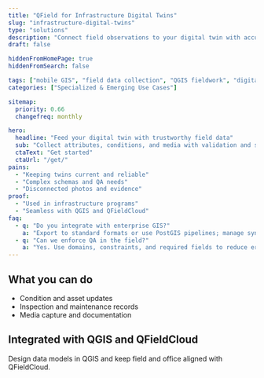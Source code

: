 ```yaml
---
title: "QField for Infrastructure Digital Twins"
slug: "infrastructure-digital-twins"
type: "solutions"
description: "Connect field observations to your digital twin with accurate, validated mobile GIS data."
draft: false

hiddenFromHomePage: true
hiddenFromSearch: false

tags: ["mobile GIS", "field data collection", "QGIS fieldwork", "digital twin", "infrastructure"]
categories: ["Specialized & Emerging Use Cases"]

sitemap:
  priority: 0.66
  changefreq: monthly

hero:
  headline: "Feed your digital twin with trustworthy field data"
  sub: "Collect attributes, conditions, and media with validation and sync to your GIS stack."
  ctaText: "Get started"
  ctaUrl: "/get/"
pains:
  - "Keeping twins current and reliable"
  - "Complex schemas and QA needs"
  - "Disconnected photos and evidence"
proof:
  - "Used in infrastructure programs"
  - "Seamless with QGIS and QFieldCloud"
faq:
  - q: "Do you integrate with enterprise GIS?"
    a: "Export to standard formats or use PostGIS pipelines; manage sync via QFieldCloud."
  - q: "Can we enforce QA in the field?"
    a: "Yes. Use domains, constraints, and required fields to reduce errors."
---
```


## What you can do
- Condition and asset updates  
- Inspection and maintenance records  
- Media capture and documentation

## Integrated with QGIS and QFieldCloud
Design data models in QGIS and keep field and office aligned with QFieldCloud.

